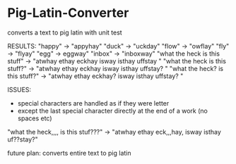 Pig-Latin-Converter
===================

converts a text to pig latin
with unit test

RESULTS:
"happy" -> "appyhay"
"duck" -> "uckday"
"flow" -> "owflay"
"fly" -> "flyay"
"egg" -> eggway"
"inbox" -> "inboxway"
"what the heck is this stuff" -> "atwhay ethay eckhay isway isthay uffstay "
"what the heck is this stuff?" -> "atwhay ethay eckhay isway isthay uffstay? "
"what the heck? is this stuff?" -> "atwhay ethay eckhay? isway isthay uffstay? "

ISSUES:
- special characters are handled as if they were letter
- except the last special character directly at the end of a work (no spaces etc)

"what the heck,,,, is this stuf???" -> "atwhay ethay eck,,,hay, isway isthay uf??stay?"


future plan: converts entire text to pig latin
